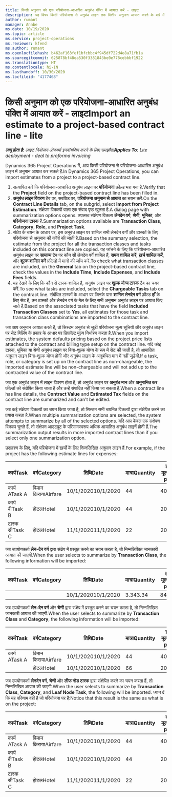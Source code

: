 ```yaml
---
title: किसी अनुमान को एक परियोजना-आधारित अनुबंध पंक्ति में आयात करें - लाइट
description: यह विषय किसी परियोजना से अनुबंध लाइन तक वित्तीय अनुमान आयात करने के बारे में जानकारी प्रदान करता है.
author: rumant
manager: Annbe
ms.date: 10/19/2020
ms.topic: article
ms.service: project-operations
ms.reviewer: kfend
ms.author: rumant
ms.openlocfilehash: b462af163fef1bfcbbc4f945df722d4e8a71fb1a
ms.sourcegitcommit: 625878bf48ea530f3381843be0e778cebbbf1922
ms.translationtype: HT
ms.contentlocale: hi-IN
ms.lasthandoff: 10/30/2020
ms.locfileid: "4177468"
---
```

# <a name="import-an-estimate-to-a-project-based-contract-line---lite"></a><span data-ttu-id="505b5-103">किसी अनुमान को एक परियोजना-आधारित अनुबंध पंक्ति में आयात करें - लाइट</span><span class="sxs-lookup"><span data-stu-id="505b5-103">Import an estimate to a project-based contract line - lite</span></span>

<span data-ttu-id="505b5-104">_**लागू होता है:** लाइट नियोजन-प्रोफार्मा इनवॉयसिंग करने के लिए समझौता_</span><span class="sxs-lookup"><span data-stu-id="505b5-104">_**Applies To:** Lite deployment - deal to proforma invoicing_</span></span>

<span data-ttu-id="505b5-105">Dynamics 365 Project Operations में, आप किसी परियोजना से परियोजना-आधारित अनुबंध लाइन में अनुमान आयात कर सकते हैं.</span><span class="sxs-lookup"><span data-stu-id="505b5-105">In Dynamics 365 Project Operations, you can import estimates from a project to a project-based contract line.</span></span>

1. <span data-ttu-id="505b5-106">सत्यापित करें कि परियोजना-आधारित अनुबंध लाइन पर **परियोजना** फ़ील्ड भरा गया है.</span><span class="sxs-lookup"><span data-stu-id="505b5-106">Verify that the **Project** field on the project-based contract line has been filled in.</span></span>
2. <span data-ttu-id="505b5-107">**अनुबंध लाइन विवरण** टैब पर, सबग्रिड पर, **परियोजना अनुमान से आयात** का चयन करें.</span><span class="sxs-lookup"><span data-stu-id="505b5-107">On the **Contract Line Details** tab, on the subgrid, select **Import from Project Estimation**.</span></span> <span data-ttu-id="505b5-108">संक्षेपण विकल्पों वाला एक संवाद पृष्ठ खुलता है.</span><span class="sxs-lookup"><span data-stu-id="505b5-108">A dialog page with summarization options opens.</span></span> <span data-ttu-id="505b5-109">उपलब्ध संक्षेपण विकल्प **लेनदेन वर्ग**, **श्रेणी**, **भूमिका**, और **परियोजना टास्क** हैं.</span><span class="sxs-lookup"><span data-stu-id="505b5-109">Summarization options available are **Transaction Class**, **Category**, **Role**, and **Project Task**.</span></span>
3. <span data-ttu-id="505b5-110">संक्षेप के चयन के आधार पर, इस अनुबंध लाइन पर शामिल सभी लेनदेन वर्गों और टास्कों के लिए परियोजना से अनुमान की कॉपी की जाती है.</span><span class="sxs-lookup"><span data-stu-id="505b5-110">Based on the summary selection, the estimate from the project for all the transaction classes and tasks included on this contract line are copied.</span></span> <span data-ttu-id="505b5-111">यह जांचने के लिए कि परियोजना-आधारित अनुबंध लाइन पर **सामान्य** टैब पर कौन सी लेनदेन वर्गें शामिल हैं, **समय शामिल करें**, **ख़र्च शामिल करें**, और **शुल्क शामिल करें** फ़ील्डों में मानों की जाँच करें.</span><span class="sxs-lookup"><span data-stu-id="505b5-111">To check what transaction classes are included, on the **General** tab on the project-based contract line, check the values in the **Include Time**, **Include Expenses**, and **Include Fees** fields.</span></span> 
4. <span data-ttu-id="505b5-112">यह देखने के लिए कि कौन से टास्क शामिल हैं, अनुबंध लाइन पर **शुल्क योग्य टास्क** टैब का चयन करें.</span><span class="sxs-lookup"><span data-stu-id="505b5-112">To see what tasks are included, select the **Chargeable Tasks** tab on the contract line.</span></span> <span data-ttu-id="505b5-113">संबंधित टास्कों के आधार पर जिनके पास **शामिल लेनदेन वर्ग** फ़ील्ड **हाँ** के लिए सेट है, उन टास्कों और लेनदेन वर्ग के मेल के लिए सभी अनुमान अनुबंध लाइन पर आयात किए जाते हैं.</span><span class="sxs-lookup"><span data-stu-id="505b5-113">Based on the associated tasks that have the field **Included Transaction Classes** set to **Yes**, all estimates for those task and transaction class combinations are imported to the contract line.</span></span>

<span data-ttu-id="505b5-114">जब आप अनुमान आयात करते हैं, तो सिस्टम अनुबंध से जुड़ी परियोजना मूल्य सूचियों और अनुबंध लाइन पर सेट बिलिंग के प्रकार के आधार पर डिफ़ॉल्ट मूल्य निर्धारण करता है.</span><span class="sxs-lookup"><span data-stu-id="505b5-114">When you import estimates, the system defaults pricing based on the project price lists attached to the contract and billing type setup on the contract line.</span></span> <span data-ttu-id="505b5-115">यदि कोई टास्क, भूमिका या श्रेणी अनुबंध लाइन पर बिना-शुल्क योग्य के रूप में सेट की जाती है, तो आयातित अनुमान लाइन बिना-शुल्क योग्य होगी और अनुबंध लाइन के अनुबंधित मान में नहीं जुड़ेगी.</span><span class="sxs-lookup"><span data-stu-id="505b5-115">If a task, role, or category is set up on the contract line as non-chargeable, the imported estimate line will be non-chargeable and will not add up to the contracted value of the contract line.</span></span>

<span data-ttu-id="505b5-116">जब एक अनुबंध लाइन में लाइन विवरण होता है, तो अनुबंध लाइन पर **अनुबंध मान** और **अनुमानित कर** फ़ील्डों को संक्षेपित किया जाता है और उन्हें संपादित नहीं किया जा सकता है.</span><span class="sxs-lookup"><span data-stu-id="505b5-116">When a contract line has line details, the **Contract Value** and **Estimated Tax** fields on the contract line are summarized and can't be edited.</span></span>

<span data-ttu-id="505b5-117">जब कई संक्षेपण विकल्पों का चयन किया जाता है, तो सिस्टम सभी चयनित विकल्पों द्वारा संक्षेपित करने का प्रयास करता है.</span><span class="sxs-lookup"><span data-stu-id="505b5-117">When multiple summarization options are selected, the system attempts to summarize by all of the selected options.</span></span> <span data-ttu-id="505b5-118">यदि आप केवल एक संक्षेपण विकल्प चुनते हैं, तो संक्षेपण आउटपुट के परिणामस्वरूप अधिक आयातित अनुबंध लाइनें होती हैं.</span><span class="sxs-lookup"><span data-stu-id="505b5-118">The summarization output results in more imported contract lines than if you select only one summarization option.</span></span>

<span data-ttu-id="505b5-119">उदाहरण के लिए, यदि परियोजना में ख़र्चों के लिए निम्नलिखित अनुमान लाइन हैं.</span><span class="sxs-lookup"><span data-stu-id="505b5-119">For example, if the project has the following estimate lines for expenses:</span></span>

| <span data-ttu-id="505b5-120">कार्य</span><span class="sxs-lookup"><span data-stu-id="505b5-120">Task</span></span> | <span data-ttu-id="505b5-121">वर्ग</span><span class="sxs-lookup"><span data-stu-id="505b5-121">Category</span></span> | <span data-ttu-id="505b5-122">तिथि</span><span class="sxs-lookup"><span data-stu-id="505b5-122">Date</span></span> | <span data-ttu-id="505b5-123">मात्रा</span><span class="sxs-lookup"><span data-stu-id="505b5-123">Quantity</span></span> | <span data-ttu-id="505b5-124">इकाई मूल्य</span><span class="sxs-lookup"><span data-stu-id="505b5-124">Unit price</span></span> | <span data-ttu-id="505b5-125">राशि</span><span class="sxs-lookup"><span data-stu-id="505b5-125">Amount</span></span> |
| --- | --- | --- | --- | --- | --- |
| <span data-ttu-id="505b5-126">कार्य A</span><span class="sxs-lookup"><span data-stu-id="505b5-126">Task A</span></span> | <span data-ttu-id="505b5-127">विमान किराया</span><span class="sxs-lookup"><span data-stu-id="505b5-127">Airfare</span></span> | <span data-ttu-id="505b5-128">10/1/2020</span><span class="sxs-lookup"><span data-stu-id="505b5-128">10/1/2020</span></span> | <span data-ttu-id="505b5-129">4</span><span class="sxs-lookup"><span data-stu-id="505b5-129">4</span></span> | <span data-ttu-id="505b5-130">400</span><span class="sxs-lookup"><span data-stu-id="505b5-130">400</span></span> | <span data-ttu-id="505b5-131">1600</span><span class="sxs-lookup"><span data-stu-id="505b5-131">1600</span></span> |
| <span data-ttu-id="505b5-132">कार्य बी</span><span class="sxs-lookup"><span data-stu-id="505b5-132">Task B</span></span> | <span data-ttu-id="505b5-133">होटल</span><span class="sxs-lookup"><span data-stu-id="505b5-133">Hotel</span></span> | <span data-ttu-id="505b5-134">10/1/2020</span><span class="sxs-lookup"><span data-stu-id="505b5-134">10/1/2020</span></span> | <span data-ttu-id="505b5-135">4</span><span class="sxs-lookup"><span data-stu-id="505b5-135">4</span></span> | <span data-ttu-id="505b5-136">200</span><span class="sxs-lookup"><span data-stu-id="505b5-136">200</span></span> | <span data-ttu-id="505b5-137">800</span><span class="sxs-lookup"><span data-stu-id="505b5-137">800</span></span> |
| <span data-ttu-id="505b5-138">टास्क सी</span><span class="sxs-lookup"><span data-stu-id="505b5-138">Task C</span></span> | <span data-ttu-id="505b5-139">होटल</span><span class="sxs-lookup"><span data-stu-id="505b5-139">Hotel</span></span> | <span data-ttu-id="505b5-140">11/1/2020</span><span class="sxs-lookup"><span data-stu-id="505b5-140">11/1/2020</span></span> | <span data-ttu-id="505b5-141">2</span><span class="sxs-lookup"><span data-stu-id="505b5-141">2</span></span> | <span data-ttu-id="505b5-142">200</span><span class="sxs-lookup"><span data-stu-id="505b5-142">200</span></span> | <span data-ttu-id="505b5-143">400</span><span class="sxs-lookup"><span data-stu-id="505b5-143">400</span></span> |

<span data-ttu-id="505b5-144">जब उपयोगकर्ता **लेन-देन वर्ग** द्वारा संक्षेप में प्रस्तुत करने का चयन करता है, तो निम्नलिखित जानकारी आयात की जाएगी.</span><span class="sxs-lookup"><span data-stu-id="505b5-144">When the user selects to summarize by **Transaction Class**, the following information will be imported:</span></span>

| <span data-ttu-id="505b5-145">कार्य</span><span class="sxs-lookup"><span data-stu-id="505b5-145">Task</span></span> | <span data-ttu-id="505b5-146">वर्ग</span><span class="sxs-lookup"><span data-stu-id="505b5-146">Category</span></span> | <span data-ttu-id="505b5-147">तिथि</span><span class="sxs-lookup"><span data-stu-id="505b5-147">Date</span></span> | <span data-ttu-id="505b5-148">मात्रा</span><span class="sxs-lookup"><span data-stu-id="505b5-148">Quantity</span></span> | <span data-ttu-id="505b5-149">इकाई मूल्य</span><span class="sxs-lookup"><span data-stu-id="505b5-149">Unit price</span></span> | <span data-ttu-id="505b5-150">राशि</span><span class="sxs-lookup"><span data-stu-id="505b5-150">Amount</span></span> |
| --- | --- | --- | --- | --- | --- |
| &nbsp; | &nbsp; | <span data-ttu-id="505b5-151">10/1/2020</span><span class="sxs-lookup"><span data-stu-id="505b5-151">10/1/2020</span></span> | <span data-ttu-id="505b5-152">3.34</span><span class="sxs-lookup"><span data-stu-id="505b5-152">3.34</span></span> | <span data-ttu-id="505b5-153">840</span><span class="sxs-lookup"><span data-stu-id="505b5-153">840</span></span> | <span data-ttu-id="505b5-154">2800</span><span class="sxs-lookup"><span data-stu-id="505b5-154">2800</span></span> |

<span data-ttu-id="505b5-155">जब उपयोगकर्ता **लेन-देन वर्ग** और **श्रेणी** द्वारा संक्षेप में प्रस्तुत करने का चयन करता है, तो निम्नलिखित जानकारी आयात की जाएगी.</span><span class="sxs-lookup"><span data-stu-id="505b5-155">When the user selects to summarize by **Transaction Class** and **Category**, the following information will be imported:</span></span>

| <span data-ttu-id="505b5-156">कार्य</span><span class="sxs-lookup"><span data-stu-id="505b5-156">Task</span></span> | <span data-ttu-id="505b5-157">वर्ग</span><span class="sxs-lookup"><span data-stu-id="505b5-157">Category</span></span> | <span data-ttu-id="505b5-158">तिथि</span><span class="sxs-lookup"><span data-stu-id="505b5-158">Date</span></span> | <span data-ttu-id="505b5-159">मात्रा</span><span class="sxs-lookup"><span data-stu-id="505b5-159">Quantity</span></span> | <span data-ttu-id="505b5-160">इकाई मूल्य</span><span class="sxs-lookup"><span data-stu-id="505b5-160">Unit price</span></span> | <span data-ttu-id="505b5-161">राशि</span><span class="sxs-lookup"><span data-stu-id="505b5-161">Amount</span></span> |
| --- | --- | --- | --- | --- | --- |
| <span data-ttu-id="505b5-162">कार्य A</span><span class="sxs-lookup"><span data-stu-id="505b5-162">Task A</span></span> | <span data-ttu-id="505b5-163">विमान किराया</span><span class="sxs-lookup"><span data-stu-id="505b5-163">Airfare</span></span> | <span data-ttu-id="505b5-164">10/1/2020</span><span class="sxs-lookup"><span data-stu-id="505b5-164">10/1/2020</span></span> | <span data-ttu-id="505b5-165">4</span><span class="sxs-lookup"><span data-stu-id="505b5-165">4</span></span> | <span data-ttu-id="505b5-166">400</span><span class="sxs-lookup"><span data-stu-id="505b5-166">400</span></span> | <span data-ttu-id="505b5-167">1600</span><span class="sxs-lookup"><span data-stu-id="505b5-167">1600</span></span> |
| &nbsp;| <span data-ttu-id="505b5-168">होटल</span><span class="sxs-lookup"><span data-stu-id="505b5-168">Hotel</span></span> | <span data-ttu-id="505b5-169">10/1/2020</span><span class="sxs-lookup"><span data-stu-id="505b5-169">10/1/2020</span></span> | <span data-ttu-id="505b5-170">6</span><span class="sxs-lookup"><span data-stu-id="505b5-170">6</span></span> | <span data-ttu-id="505b5-171">200</span><span class="sxs-lookup"><span data-stu-id="505b5-171">200</span></span> | <span data-ttu-id="505b5-172">1200</span><span class="sxs-lookup"><span data-stu-id="505b5-172">1200</span></span> |

<span data-ttu-id="505b5-173">जब उपयोगकर्ता **लेनदेन वर्ग**, **श्रेणी** और **लीफ नोड टास्क** द्वारा संक्षेपित करने का चयन करता हैं, तो निम्नलिखित आयात की जाएगी.</span><span class="sxs-lookup"><span data-stu-id="505b5-173">When the user selects to summarize by **Transaction Class**, **Category**, and **Leaf Node Task**, the following will be imported.</span></span> <span data-ttu-id="505b5-174">ध्यान दें कि यह परिणाम वही है जो परियोजना पर हैं:</span><span class="sxs-lookup"><span data-stu-id="505b5-174">Notice that this result is the same as what is on the project:</span></span>

| <span data-ttu-id="505b5-175">कार्य</span><span class="sxs-lookup"><span data-stu-id="505b5-175">Task</span></span> | <span data-ttu-id="505b5-176">वर्ग</span><span class="sxs-lookup"><span data-stu-id="505b5-176">Category</span></span> | <span data-ttu-id="505b5-177">तिथि</span><span class="sxs-lookup"><span data-stu-id="505b5-177">Date</span></span> | <span data-ttu-id="505b5-178">मात्रा</span><span class="sxs-lookup"><span data-stu-id="505b5-178">Quantity</span></span> | <span data-ttu-id="505b5-179">इकाई मूल्य</span><span class="sxs-lookup"><span data-stu-id="505b5-179">Unit price</span></span> | <span data-ttu-id="505b5-180">राशि</span><span class="sxs-lookup"><span data-stu-id="505b5-180">Amount</span></span> |
| --- | --- | --- | --- | --- | --- |
| <span data-ttu-id="505b5-181">कार्य A</span><span class="sxs-lookup"><span data-stu-id="505b5-181">Task A</span></span> | <span data-ttu-id="505b5-182">विमान किराया</span><span class="sxs-lookup"><span data-stu-id="505b5-182">Airfare</span></span> | <span data-ttu-id="505b5-183">10/1/2020</span><span class="sxs-lookup"><span data-stu-id="505b5-183">10/1/2020</span></span> | <span data-ttu-id="505b5-184">4</span><span class="sxs-lookup"><span data-stu-id="505b5-184">4</span></span> | <span data-ttu-id="505b5-185">400</span><span class="sxs-lookup"><span data-stu-id="505b5-185">400</span></span> | <span data-ttu-id="505b5-186">1600</span><span class="sxs-lookup"><span data-stu-id="505b5-186">1600</span></span> |
| <span data-ttu-id="505b5-187">कार्य बी</span><span class="sxs-lookup"><span data-stu-id="505b5-187">Task B</span></span> | <span data-ttu-id="505b5-188">होटल</span><span class="sxs-lookup"><span data-stu-id="505b5-188">Hotel</span></span> | <span data-ttu-id="505b5-189">10/1/2020</span><span class="sxs-lookup"><span data-stu-id="505b5-189">10/1/2020</span></span> | <span data-ttu-id="505b5-190">4</span><span class="sxs-lookup"><span data-stu-id="505b5-190">4</span></span> | <span data-ttu-id="505b5-191">200</span><span class="sxs-lookup"><span data-stu-id="505b5-191">200</span></span> | <span data-ttu-id="505b5-192">800</span><span class="sxs-lookup"><span data-stu-id="505b5-192">800</span></span> |
| <span data-ttu-id="505b5-193">टास्क सी</span><span class="sxs-lookup"><span data-stu-id="505b5-193">Task C</span></span> | <span data-ttu-id="505b5-194">होटल</span><span class="sxs-lookup"><span data-stu-id="505b5-194">Hotel</span></span> | <span data-ttu-id="505b5-195">11/1/2020</span><span class="sxs-lookup"><span data-stu-id="505b5-195">11/1/2020</span></span> | <span data-ttu-id="505b5-196">2</span><span class="sxs-lookup"><span data-stu-id="505b5-196">2</span></span> | <span data-ttu-id="505b5-197">200</span><span class="sxs-lookup"><span data-stu-id="505b5-197">200</span></span> | <span data-ttu-id="505b5-198">400</span><span class="sxs-lookup"><span data-stu-id="505b5-198">400</span></span> |
